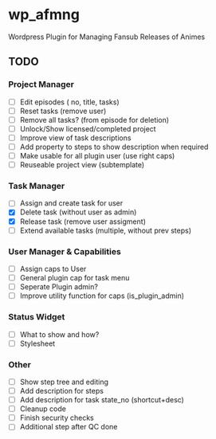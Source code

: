 # wp_afmng

Wordpress Plugin for Managing Fansub Releases of Animes


## TODO

### Project Manager

- [ ] Edit episodes ( no, title, tasks) 
- [ ] Reset tasks (remove user)
- [ ] Remove all tasks? (from episode for deletion)
- [ ] Unlock/Show licensed/completed project
- [ ] Improve view of task descriptions
- [ ] Add property to steps to show description when required
- [ ] Make usable for all plugin user (use right caps)
- [ ] Reuseable project view (subtemplate) 

### Task Manager

- [ ] Assign and create task for user
- [X] Delete task (without user as admin)
- [X] Release task (remove user assigment)
- [ ] Extend available tasks (multiple, without prev steps)

### User Manager & Capabilities

- [ ] Assign caps to User
- [ ] General plugin cap for task menu
- [ ] Seperate Plugin admin?
- [ ] Improve utility function for caps (is_plugin_admin)

### Status Widget

- [ ] What to show and how?
- [ ] Stylesheet

### Other

- [ ] Show step tree and editing
- [ ] Add description for steps
- [ ] Add description for task state_no (shortcut+desc)
- [ ] Cleanup code
- [ ] Finish security checks
- [ ] Additional step after QC done
